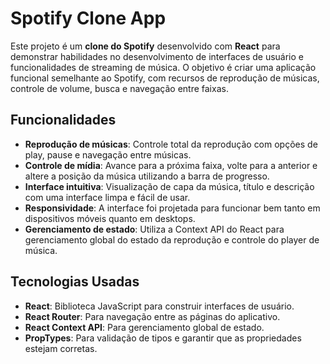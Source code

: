 # Spotify Clone App

Este projeto é um **clone do Spotify** desenvolvido com **React** para demonstrar habilidades no desenvolvimento de interfaces de usuário e funcionalidades de streaming de música. O objetivo é criar uma aplicação funcional semelhante ao Spotify, com recursos de reprodução de músicas, controle de volume, busca e navegação entre faixas.

## Funcionalidades

-   **Reprodução de músicas**: Controle total da reprodução com opções de play, pause e navegação entre músicas.
-   **Controle de mídia**: Avance para a próxima faixa, volte para a anterior e altere a posição da música utilizando a barra de progresso.
-   **Interface intuitiva**: Visualização de capa da música, título e descrição com uma interface limpa e fácil de usar.
-   **Responsividade**: A interface foi projetada para funcionar bem tanto em dispositivos móveis quanto em desktops.
-   **Gerenciamento de estado**: Utiliza a Context API do React para gerenciamento global do estado da reprodução e controle do player de música.

## Tecnologias Usadas

-   **React**: Biblioteca JavaScript para construir interfaces de usuário.
-   **React Router**: Para navegação entre as páginas do aplicativo.
-   **React Context API**: Para gerenciamento global de estado.
-   **PropTypes**: Para validação de tipos e garantir que as propriedades estejam corretas.
